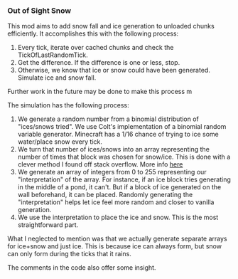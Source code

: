 ### Out of Sight Snow

This mod aims to add snow fall and ice generation to unloaded chunks efficiently. It accomplishes this with the following process:

1. Every tick, iterate over cached chunks and check the TickOfLastRandomTick. 
3. Get the difference. If the difference is one or less, stop.
2. Otherwise, we know that ice or snow could have been generated. Simulate ice and snow fall.

Further work in the future may be done to make this process m

The simulation has the following process:
1. We generate a random number from a binomial distribution of "ices/snows tried". We use Colt's implementation of a binomial random variable generator. Minecraft has a 1/16 chance of trying to ice some water/place snow every tick.
2. We turn that number of ices/snows into an array representing the number of times that block was chosen for snow/ice. This is done with a clever method I found off stack overflow. More info [here](https://stackoverflow.com/questions/18600348/how-do-i-generate-random-numbers-in-an-array-that-add-up-to-a-defined-total/18600737)
3. We generate an array of integers from 0 to 255 representing our "interpretation" of the array. For instance, if an ice block tries generating in the middle of a pond, it can't. But if a block of ice generated on the wall beforehand, it can be placed. Randomly generating the "interpretation" helps let ice feel more random and closer to vanilla generation.
4. We use the interpretation to place the ice and snow. This is the most straightforward part. 

What I neglected to mention was that we actually generate separate arrays for ice+snow and just ice. This is because ice can always form, but snow can only form during the ticks that it rains.

The comments in the code also offer some insight.